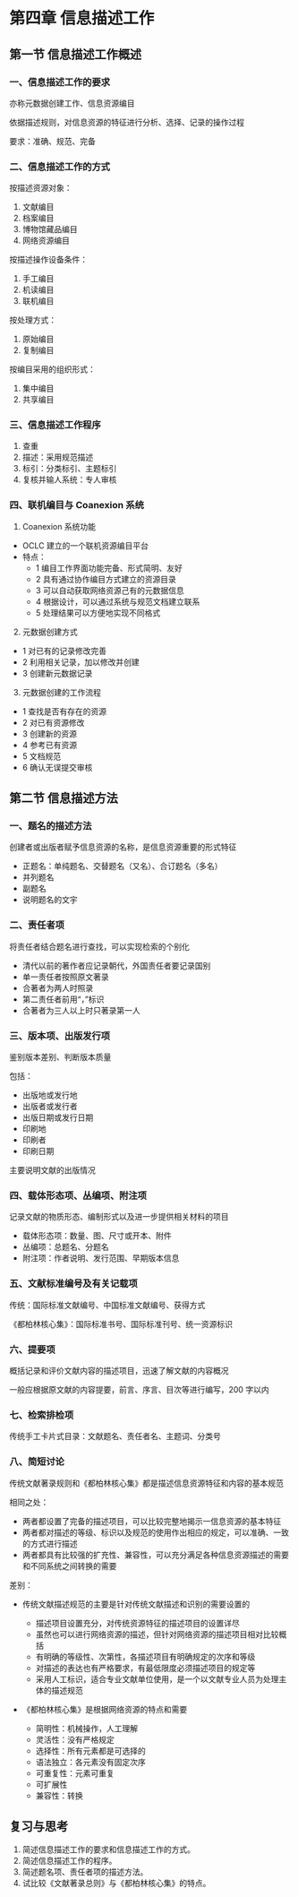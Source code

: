 # 第四章 信息描述工作

## 第一节 信息描述工作概述

### 一、信息描述工作的要求

亦称元数据创建工作、信息资源编目

依据描述规则，对信息资源的特征进行分析、选择、记录的操作过程

要求：准确、规范、完备

### 二、信息描述工作的方式

按描述资源对象：

1. 文献编目
2. 档案编目
3. 博物馆藏品编目
4. 网络资源编目

按描述操作设备条件：

1. 手工编目
2. 机读编目
3. 联机编目

按处理方式：

1. 原始编目
2. 复制编目

按编目采用的组织形式：

1. 集中编目
2. 共享编目

### 三、信息描述工作程序

1. 查重
2. 描述：采用规范描述
3. 标引：分类标引、主题标引
4. 复核并输人系统：专人审核

### 四、联机编目与 Coanexion 系统

1. Coanexion 系统功能
  - OCLC 建立的一个联机资源编目平台
  - 特点：
    - 1 编目工作界面功能完备、形式简明、友好
    - 2 具有通过协作编目方式建立的资源目录
    - 3 可以自动获取网络资源己有的元数据信息
    - 4 根据设计，可以通过系统与规范文档建立联系
    - 5 处理结果可以方便地实现不同格式

2. 元数据创建方式
  - 1 对已有的记录修改完善
  - 2 利用相关记录，加以修改并创建
  - 3 创建新元数据记录

3. 元数据创建的工作流程
  - 1 查找是否有存在的资源
  - 2 对已有资源修改
  - 3 创建新的资源
  - 4 参考已有资源
  - 5 文档规范
  - 6 确认无误提交审核

## 第二节 信息描述方法

### 一、题名的描述方法

创建者或出版者赋予信息资源的名称，是信息资源重要的形式特征

- 正题名：单纯题名、交替题名（又名）、合订题名（多名）
- 并列题名
- 副题名
- 说明题名的文宇

### 二、责任者项

将责任者结合题名进行查找，可以实现检索的个别化

- 清代以前的著作者应记录朝代，外国责任者要记录国别
- 单一责任者按照原文著录
- 合著者为两人时照录
- 第二责任者前用“，”标识
- 合著者为三人以上时只著录第一人

### 三、版本项、出版发行项

鉴别版本差别、判断版本质量

包括：

- 出版地或发行地
- 出版者或发行者
- 出版日期或发行日期
- 印刷地
- 印刷者
- 印刷日期

主要说明文献的出版情况

### 四、载体形态项、丛编项、附注项

记录文献的物质形态、编制形式以及进一步提供相关材料的项目

- 载体形态项：数量、图、尺寸或开本、附件
- 丛编项：总题名、分题名
- 附注项：作者说明、发行范围、早期版本信息

### 五、文献标准编号及有关记载项

传统：国际标准文献编号、中国标准文献编号、获得方式

《都柏林核心集》：国际标准书号、国际标准刊号、统一资源标识

### 六、提要项

概括记录和评价文献内容的描述项目，迅速了解文献的内容概况

一般应根据原文献的内容提要，前言、序言、目次等进行编写，200 字以内

### 七、检索排检项

传统手工卡片式目录：文献题名、责任者名、主题词、分类号

### 八、简短讨论

传统文献著录规则和《都柏林核心集》都是描述信息资源特征和内容的基本规范

相同之处：

- 两者都设置了完备的描述项目，可以比较完整地揭示一信息资源的基本特征
- 两者都对描述的等级、标识以及规范的使用作出相应的规定，可以准确、一致的方式进行描述
- 两者都具有比较强的扩充性、兼容性，可以充分满足各种信息资源描述的需要和不同系统之间转换的需要

差别：

- 传统文献描述规范的主要是针对传统文献描述和识别的需要设置的
  - 描述项目设置充分，对传统资源特征的描述项目的设置详尽
  - 虽然也可以进行网络资源的描述，但针对网络资源的描述项目相对比较概括
  - 有明确的等级性、次第性，各描述项目有明确规定的次序和等级
  - 对描述的表达也有严格要求，有最低限度必须描述项目的规定等
  - 采用人工标识，适合专业文献单位使用，是一个以文献专业人员为处理主体的描述规范

- 《都柏林核心集》是根据网络资源的特点和需要
  - 简明性：机械操作，人工理解
  - 灵活性：没有严格规定
  - 选择性：所有元素都是可选择的
  - 语法独立：各元素没有固定次序
  - 可重复性：元素可重复
  - 可扩展性
  - 兼容性：转换

## 复习与思考

1. 简述信息描述工作的要求和信息描述工作的方式。
2. 简述信息描述工作的程序。
3. 简述题名项、责任者项的描述方法。
4. 试比较《文献著录总则》与《都柏林核心集》的特点。

